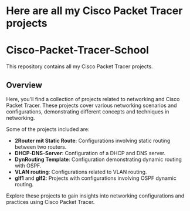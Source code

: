 
# Here are all my Cisco Packet Tracer projects

# Cisco-Packet-Tracer-School

This repository contains all my Cisco Packet Tracer projects.

## Overview

Here, you'll find a collection of projects related to networking and Cisco Packet Tracer. These projects cover various networking scenarios and configurations, demonstrating different concepts and techniques in networking.

Some of the projects included are:
- **2Router mit Static Route**: Configurations involving static routing between two routers.
- **DHCP-DNS-Server**: Configuration of a DHCP and DNS server.
- **DynRouting Template**: Configuration demonstrating dynamic routing with OSPF.
- **VLAN routing**: Configurations related to VLAN routing.
- **glf1** and **glf2**: Projects with configurations involving OSPF dynamic routing.

Explore these projects to gain insights into networking configurations and practices using Cisco Packet Tracer.

